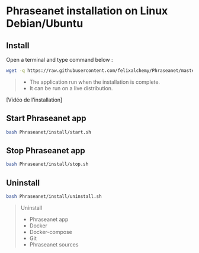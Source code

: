 # Phraseanet installation on Linux Debian/Ubuntu

## Install

Open a terminal and type command below :
```bash
wget -q https://raw.githubusercontent.com/felixalchemy/Phraseanet/master/install/auto.sh && bash auto.sh -nc
```
> - The application run when the installation is complete.
> - It can be run on a live distribution.

[Vidéo de l'installation]

## Start Phraseanet app
```bash
bash Phraseanet/install/start.sh
```

## Stop Phraseanet app
```bash
bash Phraseanet/install/stop.sh
```

## Uninstall
```bash
bash Phraseanet/install/uninstall.sh
```
> Uninstall 
>  - Phraseanet app
>  - Docker
>  - Docker-compose
>  - Git
>  - Phraseanet sources